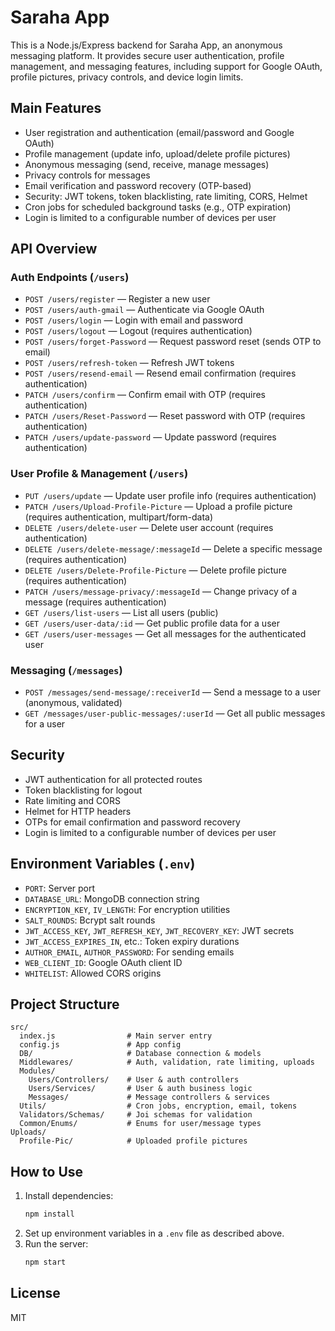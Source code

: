 # Saraha App

This is a Node.js/Express backend for Saraha App, an anonymous messaging platform. It provides secure user authentication, profile management, and messaging features, including support for Google OAuth, profile pictures, privacy controls, and device login limits.

## Main Features

- User registration and authentication (email/password and Google OAuth)
- Profile management (update info, upload/delete profile pictures)
- Anonymous messaging (send, receive, manage messages)
- Privacy controls for messages
- Email verification and password recovery (OTP-based)
- Security: JWT tokens, token blacklisting, rate limiting, CORS, Helmet
- Cron jobs for scheduled background tasks (e.g., OTP expiration)
- Login is limited to a configurable number of devices per user

## API Overview

### Auth Endpoints (`/users`)

- `POST /users/register` — Register a new user
- `POST /users/auth-gmail` — Authenticate via Google OAuth
- `POST /users/login` — Login with email and password
- `POST /users/logout` — Logout (requires authentication)
- `POST /users/forget-Password` — Request password reset (sends OTP to email)
- `POST /users/refresh-token` — Refresh JWT tokens
- `POST /users/resend-email` — Resend email confirmation (requires authentication)
- `PATCH /users/confirm` — Confirm email with OTP (requires authentication)
- `PATCH /users/Reset-Password` — Reset password with OTP (requires authentication)
- `PATCH /users/update-password` — Update password (requires authentication)

### User Profile & Management (`/users`)

- `PUT /users/update` — Update user profile info (requires authentication)
- `PATCH /users/Upload-Profile-Picture` — Upload a profile picture (requires authentication, multipart/form-data)
- `DELETE /users/delete-user` — Delete user account (requires authentication)
- `DELETE /users/delete-message/:messageId` — Delete a specific message (requires authentication)
- `DELETE /users/Delete-Profile-Picture` — Delete profile picture (requires authentication)
- `PATCH /users/message-privacy/:messageId` — Change privacy of a message (requires authentication)
- `GET /users/list-users` — List all users (public)
- `GET /users/user-data/:id` — Get public profile data for a user
- `GET /users/user-messages` — Get all messages for the authenticated user

### Messaging (`/messages`)

- `POST /messages/send-message/:receiverId` — Send a message to a user (anonymous, validated)
- `GET /messages/user-public-messages/:userId` — Get all public messages for a user

## Security

- JWT authentication for all protected routes
- Token blacklisting for logout
- Rate limiting and CORS
- Helmet for HTTP headers
- OTPs for email confirmation and password recovery
- Login is limited to a configurable number of devices per user

## Environment Variables (`.env`)

- `PORT`: Server port
- `DATABASE_URL`: MongoDB connection string
- `ENCRYPTION_KEY`, `IV_LENGTH`: For encryption utilities
- `SALT_ROUNDS`: Bcrypt salt rounds
- `JWT_ACCESS_KEY`, `JWT_REFRESH_KEY`, `JWT_RECOVERY_KEY`: JWT secrets
- `JWT_ACCESS_EXPIRES_IN`, etc.: Token expiry durations
- `AUTHOR_EMAIL`, `AUTHOR_PASSWORD`: For sending emails
- `WEB_CLIENT_ID`: Google OAuth client ID
- `WHITELIST`: Allowed CORS origins

## Project Structure

```
src/
  index.js                # Main server entry
  config.js               # App config
  DB/                     # Database connection & models
  Middlewares/            # Auth, validation, rate limiting, uploads
  Modules/
    Users/Controllers/    # User & auth controllers
    Users/Services/       # User & auth business logic
    Messages/             # Message controllers & services
  Utils/                  # Cron jobs, encryption, email, tokens
  Validators/Schemas/     # Joi schemas for validation
  Common/Enums/           # Enums for user/message types
Uploads/
  Profile-Pic/            # Uploaded profile pictures
```

## How to Use

1. Install dependencies:
   ```bash
   npm install
   ```
2. Set up environment variables in a `.env` file as described above.
3. Run the server:
   ```bash
   npm start
   ```

## License

MIT
